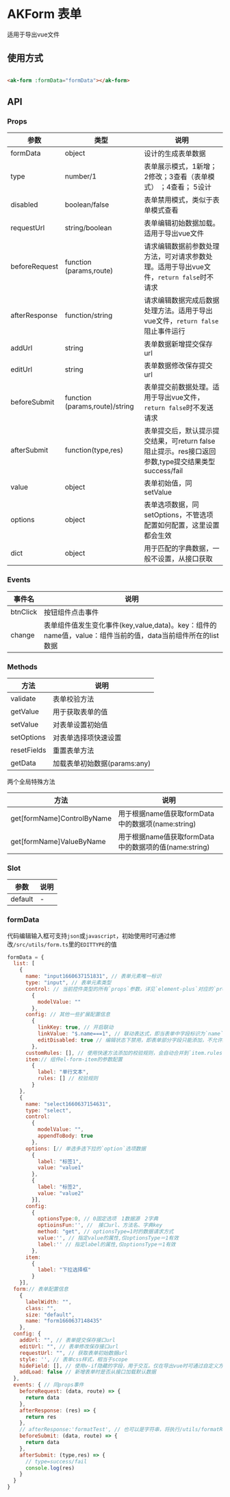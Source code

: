 # AKForm 表单

适用于导出vue文件

## 使用方式

```html

<ak-form :formData="formData"></ak-form>
```

## API

### Props

| 参数            | 类型                             | 说明                                                                |
|---------------|--------------------------------|-------------------------------------------------------------------|
| formData      | object                         | 设计的生成表单数据                                                         |
| type          | number/1                       | 表单展示模式，1新增；2修改；3查看（表单模式） ；4查看； 5设计                                |
| disabled      | boolean/false                  | 表单禁用模式，类似于表单模式查看                                                  |
| requestUrl    | string/boolean                 | 表单编辑初始数据加载。适用于导出vue文件                                             |
| beforeRequest | function (params,route)        | 请求编辑数据前参数处理方法，可对请求参数处理。适用于导出vue文件，`return false`时不请求              |
| afterResponse | function/string                | 请求编辑数据完成后数据处理方法。适用于导出vue文件，`return false`阻止事件运行                   |
| addUrl        | string                         | 表单数据新增提交保存url                                                     |
| editUrl       | string                         | 表单数据修改保存提交url                                                     |
| beforeSubmit  | function (params,route)/string | 表单提交前数据处理。适用于导出vue文件，`return false`时不发送请求                         |
| afterSubmit   | function(type,res)             | 表单提交后，默认提示提交结果，可return false阻止提示。res接口返回参数,type提交结果类型success/fail |
| value         | object                         | 表单初始值，同setValue                                                   |
| options       | object                         | 表单选项数据，同setOptions，不管选项配置如何配置，这里设置都会生效                            |
| dict          | object                         | 用于匹配的字典数据，一般不设置，从接口获取                                             |
### Events
| 事件名      | 说明                                                                      |
|----------|-------------------------------------------------------------------------|
| btnClick | 按钮组件点击事件                                                                |
| change   | 表单组件值发生变化事件(key,value,data)。key：组件的name值，value：组件当前的值，data当前组件所在的list数据 |
### Methods

| 方法                         | 说明                                      |
|----------------------------|-----------------------------------------|
| validate                   | 表单校验方法                                  |
| getValue                   | 用于获取表单的值                                |
| setValue                   | 对表单设置初始值                                |
| setOptions                 | 对表单选择项快速设置                              |
| resetFields                | 重置表单方法                                  |
| getData                    | 加载表单初始数据(params:any)                    |

  两个全局特殊方法

| 方法                         | 说明                                      |
|----------------------------|-----------------------------------------|
| get[formName]ControlByName | 用于根据name值获取formData中的数据项(name:string)   |
| get[formName]ValueByName   | 用于根据name值获取formData中的数据项的值(name:string) |


### Slot

| 参数      | 说明  |
|---------|-----|
| default | -   |


### formData

代码编辑输入框可支持`json`或`javascript`，初始使用时可通过修改`/src/utils/form.ts`里的`EDITTYPE`的值

```javascript
formData = {
  list: [
    {
      name: "input1660637151831", // 表单元素唯一标识
      type: "input", // 表单元素类型
      control: // 当前控件类型的所有`props`参数，详见`element-plus`对应的`props`参数
        {
          modelValue: ""
        },
      config: // 其他一些扩展配置信息
        {
          linkKey: true, // 开启联动
          linkValue: "$.name===1", // 联动表达式，即当表单中字段标识为`name`的控件值为`1`时，当前控件才显示
          editDisabled: true // 编辑状态下禁用，即表单部分字段只能添加，不允许编辑时可使用此设置
        },
      customRules: [], // 使用快速方法添加的校验规则，会自动合并到`item.rules`
      item:// 组件el-form-item的参数配置
        {
          label: "单行文本",
          rules: [] // 校验规则
        }
    },
    {
      name: "select1660637154631",
      type: "select",
      control:
        {
          modelValue: "",
          appendToBody: true
        },
      options: [// 单选多选下拉的`option`选项数据
        {
          label: "标签1",
          value: "value1"
        },
        {
          label: "标签2",
          value: "value2"
        }],
      config:
        {
          optionsType:0, // 0固定选项　1数据源　2字典
          optioinsFun:'', //　接口url、方法名、字典key
          method: "get", // optionsType=1时的数据请求方式
          value:'', // 指定value的属性,仅optionsType＝1有效
          label:'' // 指定label的属性,仅optionsType＝1有效
        },
      item:
        {
          label: "下拉选择框"
        }
    }],
  form:// 表单配置信息
    {
      labelWidth: "",
      class: "",
      size: "default",
      name: "form1660637148435"
    },
  config: {
    addUrl: "", // 表单提交保存接口url
    editUrl: "", // 表单修改保存接口url
    requestUrl: "", // 获取表单初始数据url
    style: '', // 表单css样式，相当于scope
    hideField: [], // 使用v-if隐藏的字段，用于交互。仅在导出vue时可通过自定义方法修改，组件需设置name值
    addLoad: false // 新增表单时是否从接口加载默认数据
  },
  events: { // 同props事件
    beforeRequest: (data, route) => {
      return data
    },
    afterResponse: (res) => {
      return res
    },
    // afterResponse:'formatTest', // 也可以是字符串，将执行/utils/formatResutl里的方法，值为方法里的key
    beforeSubmit: (data, route) => {
      return data
    },
    afterSubmit: (type,res) => {
      // type=success/fail
      console.log(res)
    }
  }
}
```
